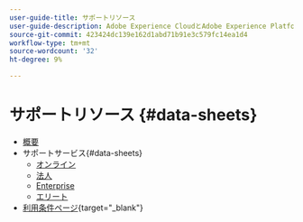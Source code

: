```yaml
---
user-guide-title: サポートリソース
user-guide-description: Adobe Experience CloudとAdobe Experience Platformのサポートリソース。
source-git-commit: 423424dc139e162d1abd71b91e3c579fc14ea1d4
workflow-type: tm+mt
source-wordcount: '32'
ht-degree: 9%

---
```



# サポートリソース {#data-sheets}

+ [概要](overview.md)
+ サポートサービス{#data-sheets}
   + [オンライン](online.md)
   + [法人](business.md)
   + [Enterprise](enterprise.md)
   + [エリート](elite.md)
+ [利用条件ページ](https://helpx.adobe.com/support/programs/support-policies-terms-conditions.html){target=&quot;_blank&quot;}

<!--

Articles must be added to this TOC file in order to render.

Use this list format to specify links to articles and section headings that expand and collapse in the left rail of the user guide.

An article link CANNOT be used as a section heading.
-->
